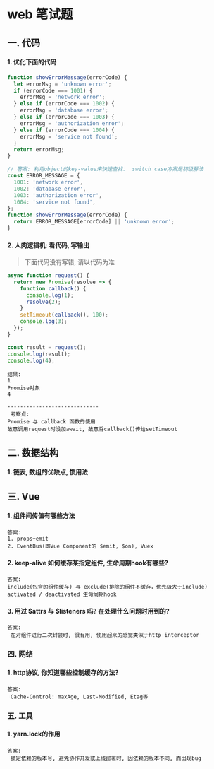 # web 笔试题
## 一. 代码
#### 1. 优化下面的代码

``` js
function showErrorMessage(errorCode) {
  let errorMsg = 'unknown error';
  if (errorCode === 1001) {
    errorMsg = 'network error';
  } else if (errorCode === 1002) {
    errorMsg = 'database error';
  } else if (errorCode === 1003) {
    errorMsg = 'authorization error';
  } else if (errorCode === 1004) {
    errorMsg = 'service not found';
  }
  return errorMsg;
}
```

``` js
// 答案: 利用object的key-value来快速查找.  switch case方案是初级解法
const ERROR_MESSAGE = {
  1001: 'network error',
  1002: 'database error',
  1003: 'authorization error',
  1004: 'service not found',
};
function showErrorMessage(errorCode) {
  return ERROR_MESSAGE[errorCode] || 'unknown error';
}
```

#### 2. 人肉逻辑机: 看代码, 写输出 

> 下面代码没有写错, 请以代码为准

``` js
async function request() {
  return new Promise(resolve => {
    function callback() {
      console.log(1);
      resolve(2);
    }
    setTimeout(callback(), 100);
    console.log(3);
  });
}

const result = request();
console.log(result);
console.log(4);
```

```
结果:
1
Promise对象
4

-----------------------------
 考察点: 
Promise 与 callback 函数的使用
故意调用request时没加await, 故意将callback()传给setTimeout

```

## 二. 数据结构
#### 1. 链表, 数组的优缺点, 惯用法

## 三. Vue
#### 1. 组件间传值有哪些方法
```
答案: 
1. props+emit
2. EventBus(即Vue Component的 $emit, $on), Vuex
```

#### 2. keep-alive 如何缓存某指定组件, 生命周期hook有哪些?
```
答案:
include(包含的组件缓存) 与 exclude(排除的组件不缓存，优先级大于include) 
activated / deactivated 生命周期hook
```

#### 3. 用过 $attrs 与 $listeners 吗? 在处理什么问题时用到的?
```
答案:
 在对组件进行二次封装时, 很有用, 使用起来的感觉类似于http interceptor
```

### 四. 网络
#### 1. http协议, 你知道哪些控制缓存的方法?
```
答案:
 Cache-Control: maxAge, Last-Modified, Etag等
```

### 五. 工具
#### 1. yarn.lock的作用
```
答案:
 锁定依赖的版本号, 避免协作开发或上线部署时, 因依赖的版本不同, 而出现bug
```
